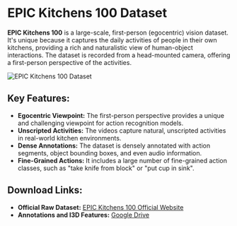 # EPIC Kitchens 100 Dataset

**EPIC Kitchens 100** is a large-scale, first-person (egocentric) vision dataset. It's unique because it captures the daily activities of people in their own kitchens, providing a rich and naturalistic view of human-object interactions. The dataset is recorded from a head-mounted camera, offering a first-person perspective of the activities.

![EPIC Kitchens 100 Dataset](../assets/epic_kitchen.png)

## Key Features:

- **Egocentric Viewpoint:** The first-person perspective provides a unique and challenging viewpoint for action recognition models.
- **Unscripted Activities:** The videos capture natural, unscripted activities in real-world kitchen environments.
- **Dense Annotations:** The dataset is densely annotated with action segments, object bounding boxes, and even audio information.
- **Fine-Grained Actions:** It includes a large number of fine-grained action classes, such as "take knife from block" or "put cup in sink".

## Download Links:

- **Official Raw Dataset:** [EPIC Kitchens 100 Official Website](https://epic-kitchens.github.io/2025)
- **Annotations and I3D Features:** [Google Drive](https://drive.google.com/file/d/1Z4U_dLuu6_cV5NBIrSzsSDOOj2Uar85X/view)
